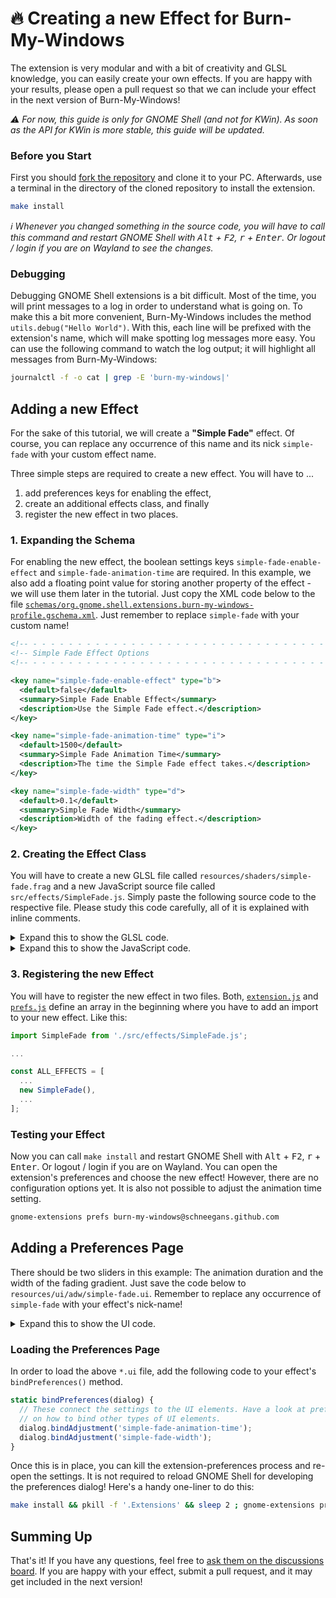 <!--
SPDX-FileCopyrightText: Simon Schneegans <code@simonschneegans.de>
SPDX-License-Identifier: CC-BY-4.0
-->

# 🔥 Creating a new Effect for Burn-My-Windows

The extension is very modular and with a bit of creativity and GLSL knowledge, you can easily create your own effects.
If you are happy with your results, please open a pull request so that we can include your effect in the next version of Burn-My-Windows!

_:warning: For now, this guide is only for GNOME Shell (and not for KWin). As soon as the API for KWin is more stable, this guide will be updated._

### Before you Start

First you should [fork the repository](https://github.com/Schneegans/Burn-My-Windows/fork) and clone it to your PC.
Afterwards, use a terminal in the directory of the cloned repository to install the extension.

```bash
make install
```

_:information_source: Whenever you changed something in the source code, you will have to call this command and restart GNOME Shell with <kbd>Alt</kbd> + <kbd>F2</kbd>, <kbd>r</kbd> + <kbd>Enter</kbd>.
Or logout / login if you are on Wayland to see the changes._

### Debugging

Debugging GNOME Shell extensions is a bit difficult.
Most of the time, you will print messages to a log in order to understand what is going on.
To make this a bit more convenient, Burn-My-Windows includes the method `utils.debug("Hello World")`.
With this, each line will be prefixed with the extension's name, which will make spotting log messages more easy. You can use the following command to watch the log output; it will highlight all messages from Burn-My-Windows:

```bash
journalctl -f -o cat | grep -E 'burn-my-windows|'
```

## Adding a new Effect

For the sake of this tutorial, we will create a **"Simple Fade"** effect.
Of course, you can replace any occurrence of this name and its nick `simple-fade` with your custom effect name.

Three simple steps are required to create a new effect.
You will have to ...

1. add preferences keys for enabling the effect,
2. create an additional effects class, and finally
3. register the new effect in two places.

### 1. Expanding the Schema

For enabling the new effect, the boolean settings keys `simple-fade-enable-effect` and `simple-fade-animation-time` are required.
In this example, we also add a floating point value for storing another property of the effect - we will use them later in the tutorial.
Just copy the XML code below to the file [`schemas/org.gnome.shell.extensions.burn-my-windows-profile.gschema.xml`](../schemas/org.gnome.shell.extensions.burn-my-windows-profile.gschema.xml).
Just remember to replace `simple-fade` with your custom name!

```xml
<!-- - - - - - - - - - - - - - - - - - - - - - - - - - - - - - - - - - - - - - - - -->
<!-- Simple Fade Effect Options                                                    -->
<!-- - - - - - - - - - - - - - - - - - - - - - - - - - - - - - - - - - - - - - - - -->

<key name="simple-fade-enable-effect" type="b">
  <default>false</default>
  <summary>Simple Fade Enable Effect</summary>
  <description>Use the Simple Fade effect.</description>
</key>

<key name="simple-fade-animation-time" type="i">
  <default>1500</default>
  <summary>Simple Fade Animation Time</summary>
  <description>The time the Simple Fade effect takes.</description>
</key>

<key name="simple-fade-width" type="d">
  <default>0.1</default>
  <summary>Simple Fade Width</summary>
  <description>Width of the fading effect.</description>
</key>
```

### 2. Creating the Effect Class

You will have to create a new GLSL file called `resources/shaders/simple-fade.frag` and a new JavaScript source file called `src/effects/SimpleFade.js`.
Simply paste the following source code to the respective file.
Please study this code carefully, all of it is explained with inline comments.

<details>
  <summary>Expand this to show the GLSL code.</summary>

```glsl
//////////////////////////////////////////////////////////////////////////////////////////
//          )                                                   (                       //
//       ( /(   (  (               )    (       (  (  (         )\ )    (  (            //
//       )\()) ))\ )(   (         (     )\ )    )\))( )\  (    (()/( (  )\))(  (        //
//      ((_)\ /((_|()\  )\ )      )\  '(()/(   ((_)()((_) )\ )  ((_)))\((_)()\ )\       //
//      | |(_|_))( ((_)_(_/(    _((_))  )(_))  _(()((_|_)_(_/(  _| |((_)(()((_|(_)      //
//      | '_ \ || | '_| ' \))  | '  \()| || |  \ V  V / | ' \)) _` / _ \ V  V (_-<      //
//      |_.__/\_,_|_| |_||_|   |_|_|_|  \_, |   \_/\_/|_|_||_|\__,_\___/\_/\_//__/      //
//                                 |__/                                                 //
//////////////////////////////////////////////////////////////////////////////////////////

// SPDX-FileCopyrightText: Your Name <your@email.com>
// SPDX-License-Identifier: GPL-3.0-or-later

// The content from common.glsl is automatically prepended to each shader effect. This
// provides the standard input:

// vec2  iTexCoord:     Texture coordinates for retrieving the window input color.
// bool  uIsFullscreen: True if the window is maximized or in fullscreen mode.
// bool  uForOpening:   True if a window-open animation is ongoing, false otherwise.
// float uProgress:     A value which transitions from 0 to 1 during the animation.
// float uDuration:     The duration of the current animation in seconds.
// vec2  uSize:         The size of uTexture in pixels.
// float uPadding:      The empty area around the actual window (e.g. where the shadow
//                      is drawn). For now, this will only be set on GNOME.

// Furthermore, there are two global methods for reading the window input color and
// setting the shader output color. Both methods assume straight alpha:

// vec4 getInputColor(vec2 coords)
// void setOutputColor(vec4 outColor)

// The width of the fading effect is loaded from the settings.
uniform float uFadeWidth;

void main() {
  // Get the color from the window texture.
  vec4 oColor = getInputColor(iTexCoord.st);

  // Radial distance from window edge to the window's center.
  float dist = length(iTexCoord.st - 0.5) * 2.0 / sqrt(2.0);

  // This gradually dissolves from [1..0] from the outside to the center. We
  // switch the direction for opening and closing.
  float progress = uForOpening ? 1.0 - uProgress : uProgress;
  float mask = (1.0 - progress * (1.0 + uFadeWidth) - dist + uFadeWidth) / uFadeWidth;

  // Make the mask smoother.
  mask = smoothstep(0, 1, mask);

  // Apply the mask to the output.
  oColor.a *= mask;

  setOutputColor(oColor);
}
```

</details>

<details>
  <summary>Expand this to show the JavaScript code.</summary>

```javascript
//////////////////////////////////////////////////////////////////////////////////////////
//          )                                                   (                       //
//       ( /(   (  (               )    (       (  (  (         )\ )    (  (            //
//       )\()) ))\ )(   (         (     )\ )    )\))( )\  (    (()/( (  )\))(  (        //
//      ((_)\ /((_|()\  )\ )      )\  '(()/(   ((_)()((_) )\ )  ((_)))\((_)()\ )\       //
//      | |(_|_))( ((_)_(_/(    _((_))  )(_))  _(()((_|_)_(_/(  _| |((_)(()((_|(_)      //
//      | '_ \ || | '_| ' \))  | '  \()| || |  \ V  V / | ' \)) _` / _ \ V  V (_-<      //
//      |_.__/\_,_|_| |_||_|   |_|_|_|  \_, |   \_/\_/|_|_||_|\__,_\___/\_/\_//__/      //
//                                 |__/                                                 //
//////////////////////////////////////////////////////////////////////////////////////////

// SPDX-FileCopyrightText: Your Name <your@email.com>
// SPDX-License-Identifier: GPL-3.0-or-later

"use strict";

import * as utils from "../utils.js";

// We import the ShaderFactory only in the Shell process as it is not required in the
// preferences process. The preferences process does not create any shader instances, it
// only uses the static metadata of the effect.
const ShaderFactory = await utils.importInShellOnly("./ShaderFactory.js");

const _ = await utils.importGettext();

//////////////////////////////////////////////////////////////////////////////////////////
// This effect ...                                                                      //
// <- Please add a description of your effect here ->                                   //
//////////////////////////////////////////////////////////////////////////////////////////

// The effect class can be used to get some metadata (like the effect's name or supported
// GNOME Shell versions), to initialize the respective page of the settings dialog, as
// well as to create the actual shader for the effect.
export default class Effect {
  // The constructor creates a ShaderFactory which will be used by extension.js to create
  // shader instances for this effect. The shaders will be automagically created using the
  // GLSL file in resources/shaders/<nick>.glsl. The callback will be called for each
  // newly created shader instance.
  constructor() {
    this.shaderFactory = new ShaderFactory(Effect.getNick(), (shader) => {
      // Store uniform locations of newly created shaders.
      shader._uFadeWidth = shader.get_uniform_location("uFadeWidth");

      // Write all uniform values at the start of each animation.
      shader.connect("begin-animation", (shader, settings) => {
        shader.set_uniform_float(shader._uFadeWidth, 1, [
          settings.get_double("simple-fade-width"),
        ]);
      });
    });
  }

  // ---------------------------------------------------------------------------- metadata

  // The effect is available on all GNOME Shell versions supported by this extension.
  static getMinShellVersion() {
    return [3, 36];
  }

  // This will be called in various places where a unique identifier for this effect is
  // required. It should match the prefix of the settings keys which store whether the
  // effect is enabled currently (e.g. '*-enable-effect'), and its animation time
  // (e.g. '*-animation-time'). Also, the shader file and the settings UI files should be
  // named likes this.
  static getNick() {
    return "simple-fade";
  }

  // This will be shown in the sidebar of the preferences dialog as well as in the
  // drop-down menus where the user can choose the effect.
  static getLabel() {
    return _("Simple Fade Effect");
  }

  // -------------------------------------------------------------------- API for prefs.js

  // This is called by the preferences dialog whenever a new effect profile is loaded. It
  // binds all user interface elements to the respective settings keys of the profile.
  static bindPreferences(dialog) {
    // Empty for now... Code is added here later in the tutorial!
  }

  // ---------------------------------------------------------------- API for extension.js

  // The getActorScale() is called from extension.js to adjust the actor's size during the
  // animation. This is useful if the effect requires drawing something beyond the usual
  // bounds of the actor. This only works for GNOME 3.38+.
  static getActorScale(settings, forOpening, actor) {
    return { x: 1.0, y: 1.0 };
  }
}
```

</details>

### 3. Registering the new Effect

You will have to register the new effect in two files.
Both, [`extension.js`](../extension.js) and [`prefs.js`](../prefs.js) define an array in the beginning where you have to add an import to your new effect.
Like this:

```javascript
import SimpleFade from './src/effects/SimpleFade.js';

...

const ALL_EFFECTS = [
  ...
  new SimpleFade(),
  ...
];
```

### Testing your Effect

Now you can call `make install` and restart GNOME Shell with <kbd>Alt</kbd> + <kbd>F2</kbd>, <kbd>r</kbd> + <kbd>Enter</kbd>.
Or logout / login if you are on Wayland.
You can open the extension's preferences and choose the new effect!
However, there are no configuration options yet.
It is also not possible to adjust the animation time setting.

```bash
gnome-extensions prefs burn-my-windows@schneegans.github.com
```

## Adding a Preferences Page

There should be two sliders in this example: The animation duration and the width of the fading gradient.
Just save the code below to `resources/ui/adw/simple-fade.ui`.
Remember to replace any occurrence of `simple-fade` with your effect's nick-name!

<details>
  <summary>Expand this to show the UI code.</summary>

```xml
<?xml version="1.0" encoding="UTF-8"?>

<!--
SPDX-FileCopyrightText: Your Name <your@email.com>
SPDX-License-Identifier: GPL-3.0-or-later
-->

<interface domain="burn-my-windows">

  <object class="GtkAdjustment" id="simple-fade-animation-time">
    <property name="upper">5000</property>
    <property name="lower">100</property>
    <property name="step-increment">10</property>
    <property name="page-increment">100</property>
  </object>

  <object class="GtkAdjustment" id="simple-fade-width">
    <property name="upper">1</property>
    <property name="lower">0</property>
    <property name="step-increment">0.01</property>
    <property name="page-increment">0.1</property>
  </object>

  <object class="AdwExpanderRow" id="simple-fade-prefs">

    <child>
      <object class="AdwActionRow">
        <property name="title" translatable="yes">Animation Time [ms]</property>
        <child>
          <object class="GtkScale">
            <property name="valign">center</property>
            <property name="draw-value">1</property>
            <property name="digits">0</property>
            <property name="value-pos">left</property>
            <property name="width-request">300</property>
            <property name="adjustment">simple-fade-animation-time</property>
          </object>
        </child>
        <child>
          <object class="GtkButton" id="reset-simple-fade-animation-time">
            <property name="icon-name">edit-clear-symbolic</property>
            <property name="valign">center</property>
            <property name="tooltip-text" translatable="yes">Reset to Default Value</property>
            <style>
              <class name="flat" />
            </style>
          </object>
        </child>
      </object>
    </child>

    <child>
      <object class="AdwActionRow">
        <property name="title" translatable="yes">Fade Width</property>
        <child>
          <object class="GtkScale">
            <property name="valign">center</property>
            <property name="draw-value">1</property>
            <property name="digits">2</property>
            <property name="value-pos">left</property>
            <property name="width-request">300</property>
            <property name="adjustment">simple-fade-width</property>
          </object>
        </child>
        <child>
          <object class="GtkButton" id="reset-simple-fade-width">
            <property name="icon-name">edit-clear-symbolic</property>
            <property name="valign">center</property>
            <property name="tooltip-text" translatable="yes">Reset to Default Value</property>
            <style>
              <class name="flat" />
            </style>
          </object>
        </child>
      </object>
    </child>

  </object>

</interface>
```

</details>

### Loading the Preferences Page

In order to load the above `*.ui` file, add the following code to your effect's `bindPreferences()` method.

```javascript
static bindPreferences(dialog) {
  // These connect the settings to the UI elements. Have a look at prefs.js
  // on how to bind other types of UI elements.
  dialog.bindAdjustment('simple-fade-animation-time');
  dialog.bindAdjustment('simple-fade-width');
}
```

Once this is in place, you can kill the extension-preferences process and re-open the settings.
It is not required to reload GNOME Shell for developing the preferences dialog!
Here's a handy one-liner to do this:

```bash
make install && pkill -f '.Extensions' && sleep 2 ; gnome-extensions prefs burn-my-windows@schneegans.github.com
```

## Summing Up

That's it!
If you have any questions, feel free to [ask them on the discussions board](https://github.com/Schneegans/Burn-My-Windows/discussions).
If you are happy with your effect, submit a pull request, and it may get included in the next version!
